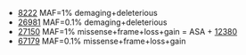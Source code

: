 
* [8222](gnomad.exomes.r2.1.sites.rec.refGene.0.01.demaging.deterious.hg19.vcf.bed) MAF=1% demaging+deleterious 
* [26981](gnomad.exomes.r2.1.sites.rec.refGene.0.01.demaging.deterious.hg19.vcf.bed) MAF=0.1% demaging+deleterious 
* [27150](gnomad.exomes.r2.1.sites.rec.refGene.hg19.vcf.bed) MAF=1% missense+frame+loss+gain = ASA + [12380](12380.ASA.gnomad.exomes.r2.1.sites.rec.refGene.hg19.vcf.bed) 
* [67179](gnomad.exomes.r2.1.sites.rec.refGene.0.001.fullfunc.hg19.vcf.bed) MAF=0.1% missense+frame+loss+gain 
